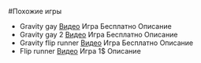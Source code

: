 #Похожие игры
- Gravity gay [Видео](http://www.youtube.com/watch?v=40QrGmz15JA) Игра Бесплатно Описание
- Gravity gay 2 [Видео](http://www.youtube.com/watch?v=0Tajnz9NxWM) Игра Бесплатно Описание
- Gravity flip runner [Видео](http://www.youtube.com/watch?v=sSy4P3K0LHc) Игра Бесплатно Описание
- Flip runner [Видео](http://www.youtube.com/watch?v=M9a3jjawoIk) Игра 1$ Описание